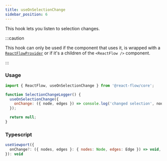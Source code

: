 ```yaml
---
title: useOnSelectionChange
sidebar_position: 6
---
```


This hook lets you listen to selection changes.

:::caution

This hook can only be used if the component that uses it, is wrapped with a [`ReactFlowProvider`](/docs/api/react-flow-provider/) or if it's a children of the `<ReactFlow />` component.

:::

### Usage

```js
import { ReactFlow, useOnSelectionChange } from '@react-flow/core';

function SelectionChangeLogger() {
  useOnSelectionChange({
    onChange: ({ node, edges }) => console.log('changed selection', nodes, edges),
  });

  return null;
}
```

### Typescript

```js
useViewport({
  onChange?: ({ nodes, edges }: { nodes: Node, edges: Edge }) => void,
}): void
```
